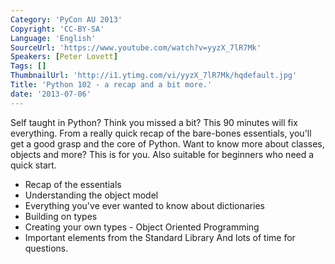 ```yaml
---
Category: 'PyCon AU 2013'
Copyright: 'CC-BY-SA'
Language: 'English'
SourceUrl: 'https://www.youtube.com/watch?v=yyzX_7lR7Mk'
Speakers: [Peter Lovett]
Tags: []
ThumbnailUrl: 'http://i1.ytimg.com/vi/yyzX_7lR7Mk/hqdefault.jpg'
Title: 'Python 102 - a recap and a bit more.'
date: '2013-07-06'
---
```

Self taught in Python? Think you missed a bit? This 90 minutes will fix everything. From a really quick recap of the bare-bones essentials, you'll get a good grasp and the core of Python. Want to know more about classes, objects and more? This is for you. Also suitable for beginners who need a quick start.
* Recap of the essentials
* Understanding the object model
* Everything you've ever wanted to know about dictionaries
* Building on types
* Creating your own types - Object Oriented Programming
* Important elements from the Standard Library
And lots of time for questions.